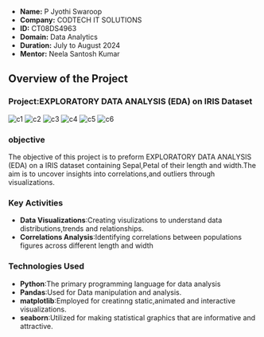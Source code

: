 - **Name:** P Jyothi Swaroop
- **Company:** CODTECH IT SOLUTIONS
- **ID:** CT08DS4963
- **Domain:** Data Analytics
- **Duration:** July to August 2024
- **Mentor:** Neela Santosh Kumar


## Overview of the Project


### Project:EXPLORATORY DATA ANALYSIS (EDA) on IRIS Dataset
![c1](https://github.com/user-attachments/assets/fc8966d2-b7d6-424a-bff5-13c9c06cd186)
![c2](https://github.com/user-attachments/assets/0ba42124-e486-4b5c-9409-f18fae3d37c6)
![c3](https://github.com/user-attachments/assets/56c6c24b-f010-4f34-bff4-d0e39eefe4c6)
![c4](https://github.com/user-attachments/assets/fd6ba22b-1e99-40ef-86b1-4f02d5283d39)
![c5](https://github.com/user-attachments/assets/7fc5c2f0-6e0b-4b7d-a262-dce437b9d490)
![c6](https://github.com/user-attachments/assets/77c26c6c-84f4-4c05-a7cd-c932a308b47f)


### objective
The objective of this project is to preform EXPLORATORY DATA ANALYSIS (EDA) on a IRIS dataset containing Sepal,Petal of their length and width.The aim is to uncover insights into correlations,and outliers through visualizations.

### Key Activities
- **Data Visualizations**:Creating visulizations to understand data distributions,trends and relationships.
- **Correlations Analysis**:Identifying correlations between populations figures across different length and width

### Technologies Used
- **Python**:The primary programming language for data analysis
- **Pandas**:Used for Data manipulation and analysis.
- **matplotlib**:Employed for creatinng static,animated and interactive visualizations.
- **seaborn**:Utilized for making statistical graphics that are informative and attractive.

